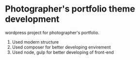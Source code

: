 # Photographer's portfolio theme development
wordpress project for photographer's portfolio. 

1. Used modern structure
2. Used composer for better developing envirement
3. Used node, gulp for better developing of front-end
